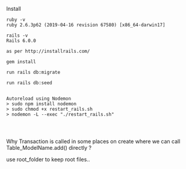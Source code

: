 Install 
~~~~~~~~~~~~
ruby -v
ruby 2.6.3p62 (2019-04-16 revision 67580) [x86_64-darwin17]

rails -v
Rails 6.0.0

as per http://installrails.com/

gem install

run rails db:migrate

run rails db:seed


Autoreload using Nodemon
> sudo npm install nodemon 
> sudo chmod +x restart_rails.sh
> nodemon -L --exec "./restart_rails.sh"




~~~~~~~~~~~~

Why Transaction is called in some places on create where we can call Table_ModelName.add() directly ?

use root_folder to keep root files..